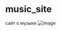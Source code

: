 # music_site
сайт о музыке
![image](https://github.com/khrisstel/music_site/assets/117945231/04b4e578-fe87-4b0b-ad4d-c14721464a4f)
